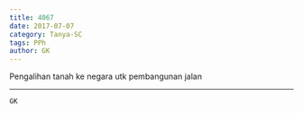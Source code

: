 ```yaml
---
title: 4067
date: 2017-07-07
category: Tanya-SC
tags: PPh
author: GK
---
```


Pengalihan tanah ke negara utk pembangunan jalan

---



`GK`
